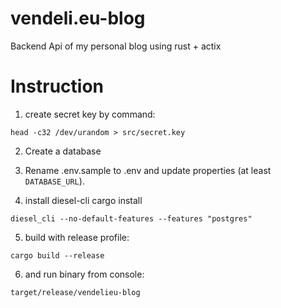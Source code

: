 # vendeli.eu-blog

Backend Api of my personal blog using rust + actix

# Instruction

1. create secret key by command:

```
head -c32 /dev/urandom > src/secret.key
```

2. Create a database

3. Rename .env.sample to .env and update properties (at least `DATABASE_URL`).

4. install diesel-cli cargo install

```
diesel_cli --no-default-features --features "postgres"
```
5. build with release profile:
```
cargo build --release
```

6. and run binary from console:

```
target/release/vendelieu-blog 
```
